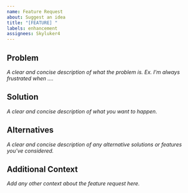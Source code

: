 ```yaml
---
name: Feature Request
about: Suggest an idea
title: "[FEATURE] "
labels: enhancement
assignees: Skyluker4
---
```


## Problem

_A clear and concise description of what the problem is. Ex. I'm always frustrated when ...._

## Solution

_A clear and concise description of what you want to happen._

## Alternatives

_A clear and concise description of any alternative solutions or features you've considered._

## Additional Context

_Add any other context about the feature request here._
